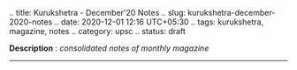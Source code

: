 .. title: Kurukshetra - December'20 Notes
.. slug: kurukshetra-december-2020-notes
.. date: 2020-12-01 12:16 UTC+05:30
.. tags: kurukshetra, magazine, notes
.. category: upsc
.. status: draft

**Description** : *consolidated notes of monthly magazine*

***
<!-- TEASER_END -->